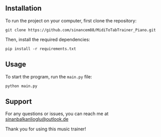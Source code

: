 ## Installation

To run the project on your computer, first clone the repository:

```
git clone https://github.com/sinancem88/MidiToTabTrainer_Piano.git
```

Then, install the required dependencies:

```
pip install -r requirements.txt
```

## Usage

To start the program, run the `main.py` file:

```
python main.py
```

## Support

For any questions or issues, you can reach me at sinanbalkanlioglu@outlook.de

Thank you for using this music trainer!
